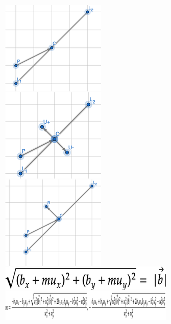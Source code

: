 <br/>
<img src="https://github.com/DragonRuby/dragonruby-game-toolkit-physics/blob/master/docs/docImages/LinearCollider_1.png?raw=true" width="300" height="271">
<br/>
<img src="https://github.com/DragonRuby/dragonruby-game-toolkit-physics/blob/master/docs/docImages/LinearCollider_2.png?raw=true" width="300" height="271">
<br/>
<img src="https://github.com/DragonRuby/dragonruby-game-toolkit-physics/blob/master/docs/docImages/LinearCollider_3.png?raw=true" width="300" height="271">
<br/>
<img src="https://github.com/DragonRuby/dragonruby-game-toolkit-physics/blob/master/docs/docImages/LinearCollider_4.png?raw=true" width="634" height="72">
<br/>
<img src="https://github.com/DragonRuby/dragonruby-game-toolkit-physics/blob/master/docs/docImages/LinearCollider_5.png?raw=true" width="1226" height="92">
<br/>
